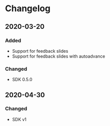 # Changelog

## 2020-03-20

### Added

- Support for feedback slides 
- Support for feedback slides with autoadvance

### Changed

- SDK 0.5.0

## 2020-04-30

### Changed

- SDK v1
